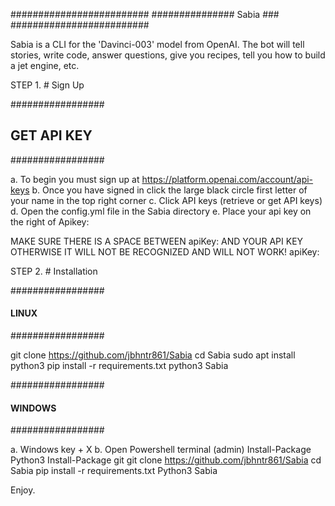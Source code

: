 
#########################
############### Sabia ###
#########################

Sabia is a CLI for the 'Davinci-003' model from OpenAI.
The bot will tell stories, write code, answer questions,
give you recipes, tell you how to build a jet engine, etc.

STEP 1. # Sign Up

#################
## GET API KEY ##
#################

a. To begin you must sign up at 
https://platform.openai.com/account/api-keys 
b. Once you have signed in click the large black circle first letter of your name in the top right corner
c. Click API keys (retrieve or get API keys)
d. Open the config.yml file in the Sabia directory
e. Place your api key on the right of Apikey: 

MAKE SURE THERE IS A SPACE BETWEEN apiKey: AND YOUR API KEY OTHERWISE IT WILL NOT BE RECOGNIZED AND WILL NOT WORK!
apiKey: <apikeyhere>

STEP 2. # Installation

#################
#### LINUX ######
#################

git clone https://github.com/jbhntr861/Sabia
cd Sabia
sudo apt install python3
pip install -r requirements.txt
python3 Sabia

#################
#### WINDOWS ####
#################

a. Windows key + X
b. Open Powershell terminal (admin)
   Install-Package Python3
   Install-Package git
   git clone https://github.com/jbhntr861/Sabia
   cd Sabia
   pip install -r requirements.txt
   Python3 Sabia

Enjoy.
